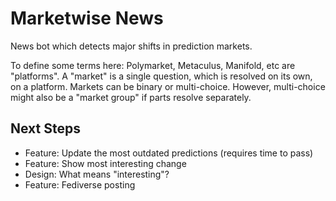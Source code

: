 # Marketwise News

News bot which detects major shifts in prediction markets.

To define some terms here:
Polymarket, Metaculus, Manifold, etc are "platforms".
A "market" is a single question, which is resolved on its own, on a platform.
Markets can be binary or multi-choice.
However, multi-choice might also be a "market group" if parts resolve separately.

## Next Steps

* Feature: Update the most outdated predictions (requires time to pass)
* Feature: Show most interesting change
* Design: What means "interesting"?
* Feature: Fediverse posting
